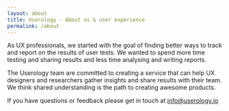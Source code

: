 ```yaml
---
layout: about
title: Userology - About us & user experience 
permalink: /about
---
```


As UX professionals, we started with the goal of finding better ways to track and report on the results of user tests. We wanted to spend more time testing and sharing results and less time analysing and writing reports.

The Userology team are committed to creating a service that can help UX designers and researchers gather insights and share results with their team. We think shared understanding is the path to creating awesome products.

If you have questions or feedback please get in touch at [info@userology.io](mailto:info@userology.io)
